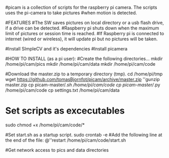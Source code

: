 #picam is a collection of scripts for the raspberry pi camera. The scripts uses the pi-camera to take pictures #when motion is detected.

#FEATURES
#The SW saves pictures on local directory or a usb flash drive, if a drive can be detected.
#Raspberry pi shuts down when the maximum limit of pictures or session time is reached.
#If Raspberry pi is connected to internet (wired or wireless), it will update pi but no pictures will be taken.

#Install SImpleCV and it's dependencies
#Install picamera 

#HOW TO INSTALL (as a pi user):
#Create the following directories...
mkdir /home/pi/cam/pics
mkdir /home/pi/cam/data
mkdir /home/pi/cam/code

#Download the master.zip to a temporary directory (tmp). 
cd /home/pi/tmp
wget https://github.com/tomasBjornfot/picam/archive/master.zip
''gunzip  master.zip
cp picam-master/*.sh /home/pi/cam/code
cp picam-master/*.py /home/pi/cam/code
cp settings.txt /home/pi/cam/data

# Set scripts as excecutables
sudo chmod +x /home/pi/cam/code/*

#Set start.sh as a startup script. sudo crontab -e 
#Add the following line at the end of the file: @''restart /home/pi/cam/code/start.sh 

#Get network access to pics and data directories
